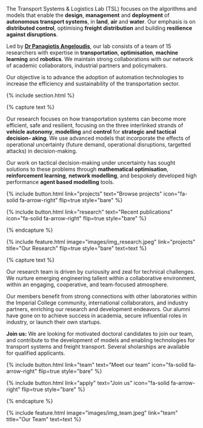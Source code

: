 ---
---

The Transport Systems & Logistics Lab (TSL) focuses on the algorithms and models that enable the **design**, **management** and **deployment** of **autonomous transport systems**, in **land**, **air** and **water**. Our emphasis is on  **distributed control**, optimising **freight distribution** and building **resilience against disruptions**.

Led by [**Dr Panagiotis Angeloudis**](https://www.imperial.ac.uk/people/p.angeloudis), our lab consists of a team of 15 researchers with expertise in **transportation**, **optimisation**, **machine learning** and **robotics**. We maintain strong collaborations with our network of academic collaborators, industrial partners and policymakers.

Our objective is to advance the adoption of automation technologies to increase the efficiency and sustainability of the transportation sector.

<!-- {%
  include button.html
  type="docs"
  link="https://greene-lab.gitbook.io/lab-website-template-docs"
%}
{%
  include button.html
  type="github"
  text="On GitHub"
  link="greenelab/lab-website-template"
%} -->

{% include section.html %}



{% capture text %}

Our research focuses on how transportation systems can become more efficient, safe and resilient, focusing on the three interlinked strands of **vehicle autonomy**, **modelling** and **control** for **strategic and tactical decision- aking**. We use advanced models that incorporate the effects of operational uncertainty (future demand, operational disruptions, targetted attacks) in decision-making. 

Our work on tactical decision-making under uncertainty has sought solutions to these problems through **mathematical optimisation**, **reinforcement learning**, **network modelling**, and bespokely developed high performance **agent based modelling** tools.

{%
  include button.html
  link="projects"
  text="Browse projects"
  icon="fa-solid fa-arrow-right"
  flip=true
  style="bare"
%}

{%
  include button.html
  link="research"
  text="Recent publications"
  icon="fa-solid fa-arrow-right"
  flip=true
  style="bare"
%}


{% endcapture %}

{%
  include feature.html
  image="images/img_research.jpeg"
  link="projects"
  title="Our Research"
  flip=true
  style="bare"
  text=text
%}

{% capture text %}

Our research team is driven by curiousity and zeal for technical challenges. We nurture emerging engineering tallent within a collaborative environment,  within an engaging, cooperative, and team-focused atmosphere. 

Our members benefit from strong connections with other laboratories within the Imperial College community, international collaborators, and industry partners, enriching our research and development endeavors. Our alumni have gone on to achieve success in academia, secure influential roles in industry, or launch their own startups.

**Join us:** We are looking for motivated doctoral candidates to join our team, and contribute to the development of models and enabling technologies for transport systems and freight transport. Several sholarships are available for qualified applicants.

{%
  include button.html
  link="team"
  text="Meet our team"
  icon="fa-solid fa-arrow-right"
  flip=true
  style="bare"
%}

{%
  include button.html
  link="apply"
  text="Join us"
  icon="fa-solid fa-arrow-right"
  flip=true
  style="bare"
%}


{% endcapture %}

{%
  include feature.html
  image="images/img_team.jpeg"
  link="team"
  title="Our Team"
  text=text
%}
